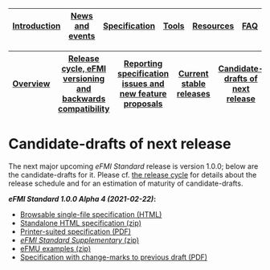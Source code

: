 | [Introduction](../Introduction/index.md) | [News and events](.../News-and-events/index.md) | [Specification](../Specification/index.md) | [Tools](../Tools/index.md) | [Resources](../Resources/index.md) | [FAQ](../FAQ/index.md) | [About](../About/index.md) |
| ---------------------------------------- | ----------------------------------------------- | ------------------------------------------ | -------------------------- | ---------------------------------- | ---------------------- | -------------------------- |

| [Overview](index.md) | [Release cycle, eFMI versioning and backwards compatibility](release-cycle.md) | [Reporting specification issues and new feature proposals](reporting-specification-issues-and-new-feature-proposals.md) | [Current stable releases](current-stable-releases.md) | [Candidate-drafts of next release](candidate-drafts-of-next-release.md) | [Old stable releases](old-stable-releases.md) |
| ----------------------- | ----------------------------------------------------------- | ------------------------------------------------------------ | ----------------------------------------------------- | ------------------------------------------------------------ | --------------------------------------------- |

# Candidate-drafts of next release

The next major upcoming _eFMI Standard_ release is version 1.0.0; below are the candidate-drafts for it. Please cf. [the release cycle](release-cycle.md) for details about the release schedule and for an estimation of maturity of candidate-drafts.

**_eFMI Standard 1.0.0 Alpha 4 (2021-02-22)_:**

* [Browsable single-file specification (HTML)](resources/eFMI-Standard-1.0.0-specification-Alpha-4.html)
* [Standalone HTML specification (zip)](resources/eFMI-Standard-1.0.0-specification-Alpha-4.zip)
* [Printer-suited specification (PDF)](resources/eFMI-Standard-1.0.0-specification-Alpha-4.pdf)
* [_eFMI Standard Supplementary_ (zip)](resources/eFMI-Standard-1.0.0-Supplementary-Alpha-4.zip)
* [eFMU examples (zip)](resources/eFMI-Standard-1.0.0-eFMU-examples-Alpha-4.zip)
* [Specification with change-marks to previous draft (PDF)](resources/eFMI-Standard-1.0.0-specification-change-marks-Alpha-4.pdf)